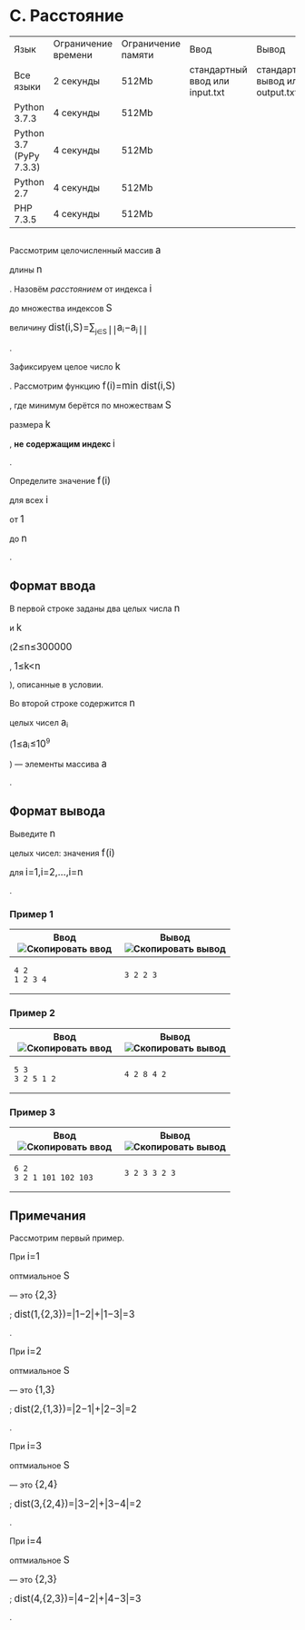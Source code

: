 ﻿# C. Расстояние

|                         |                     |                    |                                |                                  |
|-------------------------|---------------------|--------------------|--------------------------------|----------------------------------|
| Язык                    | Ограничение времени | Ограничение памяти | Ввод                           | Вывод                            |
| Все языки               | 2 секунды           | 512Mb              | стандартный ввод или input.txt | стандартный вывод или output.txt |
| Python 3.7.3            | 4 секунды           | 512Mb              |                                |                                  |
| Python 3.7 (PyPy 7.3.3) | 4 секунды           | 512Mb              |                                |                                  |
| Python 2.7              | 4 секунды           | 512Mb              |                                |                                  |
| PHP 7.3.5               | 4 секунды           | 512Mb              |                                |                                  |

## 

Рассмотрим целочисленный массив <span class="MathJax_Preview"
style="color: inherit; display: none;"></span><span id="MathJax-Element-1-Frame"
class="mjx-chtml MathJax_CHTML" tabindex="0"
style="font-size: 119%;"><span id="MJXc-Node-1" class="mjx-math"
style="text-indent: 0em;"><span id="MJXc-Node-2"
class="mjx-mrow"><span id="MJXc-Node-3"
class="mjx-mi"><span class="mjx-char MJXc-TeX-math-I"
style="padding-top: 0.243em; padding-bottom: 0.303em;">a</span></span></span></span></span>

длины <span class="MathJax_Preview"
style="color: inherit; display: none;"></span><span id="MathJax-Element-2-Frame"
class="mjx-chtml MathJax_CHTML" tabindex="0"
style="font-size: 119%;"><span id="MJXc-Node-4" class="mjx-math"
style="text-indent: 0em;"><span id="MJXc-Node-5"
class="mjx-mrow"><span id="MJXc-Node-6"
class="mjx-mi"><span class="mjx-char MJXc-TeX-math-I"
style="padding-top: 0.243em; padding-bottom: 0.303em;">n</span></span></span></span></span>

. Назовём <span style="font-style: italic;">расстоянием </span>от
индекса <span class="MathJax_Preview"
style="color: inherit; display: none;"></span><span id="MathJax-Element-3-Frame"
class="mjx-chtml MathJax_CHTML" tabindex="0"
style="font-size: 119%;"><span id="MJXc-Node-7" class="mjx-math"
style="text-indent: 0em;"><span id="MJXc-Node-8"
class="mjx-mrow"><span id="MJXc-Node-9"
class="mjx-mi"><span class="mjx-char MJXc-TeX-math-I"
style="padding-top: 0.423em; padding-bottom: 0.303em;">i</span></span></span></span></span>

до множества индексов <span class="MathJax_Preview"
style="color: inherit; display: none;"></span><span id="MathJax-Element-4-Frame"
class="mjx-chtml MathJax_CHTML" tabindex="0"
style="font-size: 119%;"><span id="MJXc-Node-10" class="mjx-math"
style="text-indent: 0em;"><span id="MJXc-Node-11"
class="mjx-mrow"><span id="MJXc-Node-12"
class="mjx-mi"><span class="mjx-char MJXc-TeX-math-I"
style="padding-top: 0.483em; padding-bottom: 0.303em; padding-right: 0.032em;">S</span></span></span></span></span>

величину <span class="MathJax_Preview"
style="color: inherit; display: none;"></span><span id="MathJax-Element-5-Frame"
class="mjx-chtml MathJax_CHTML" tabindex="0"
style="font-size: 119%;"><span id="MJXc-Node-13" class="mjx-math"
style="text-indent: 0em;"><span id="MJXc-Node-14"
class="mjx-mrow"><span id="MJXc-Node-15"
class="mjx-mi"><span class="mjx-char MJXc-TeX-math-I"
style="padding-top: 0.483em; padding-bottom: 0.303em; padding-right: 0.003em;">d</span></span><span id="MJXc-Node-16"
class="mjx-mi"><span class="mjx-char MJXc-TeX-math-I"
style="padding-top: 0.423em; padding-bottom: 0.303em;">i</span></span><span id="MJXc-Node-17"
class="mjx-mi"><span class="mjx-char MJXc-TeX-math-I"
style="padding-top: 0.243em; padding-bottom: 0.303em;">s</span></span><span id="MJXc-Node-18"
class="mjx-mi"><span class="mjx-char MJXc-TeX-math-I"
style="padding-top: 0.423em; padding-bottom: 0.303em;">t</span></span><span id="MJXc-Node-19"
class="mjx-mrow MJXc-space1"><span id="MJXc-Node-20"
class="mjx-mo"><span class="mjx-char MJXc-TeX-main-R"
style="padding-top: 0.483em; padding-bottom: 0.603em;">(</span></span><span id="MJXc-Node-21"
class="mjx-mrow"><span id="MJXc-Node-22"
class="mjx-mi"><span class="mjx-char MJXc-TeX-math-I"
style="padding-top: 0.423em; padding-bottom: 0.303em;">i</span></span><span id="MJXc-Node-23"
class="mjx-mo"><span class="mjx-char MJXc-TeX-main-R"
style="margin-top: -0.177em; padding-bottom: 0.543em;">,</span></span><span id="MJXc-Node-24"
class="mjx-mi MJXc-space1"><span class="mjx-char MJXc-TeX-math-I"
style="padding-top: 0.483em; padding-bottom: 0.303em; padding-right: 0.032em;">S</span></span></span><span id="MJXc-Node-25"
class="mjx-mo"><span class="mjx-char MJXc-TeX-main-R"
style="padding-top: 0.483em; padding-bottom: 0.603em;">)</span></span></span><span id="MJXc-Node-26"
class="mjx-mo MJXc-space3"><span class="mjx-char MJXc-TeX-main-R"
style="padding-top: 0.063em; padding-bottom: 0.303em;">=</span></span><span id="MJXc-Node-27"
class="mjx-msub MJXc-space3"><span class="mjx-base"><span id="MJXc-Node-28"
class="mjx-mrow"><span id="MJXc-Node-29"
class="mjx-mo"><span class="mjx-char MJXc-TeX-size1-R"
style="padding-top: 0.543em; padding-bottom: 0.543em;">∑</span></span></span></span><span class="mjx-sub"
style="font-size: 70.7%; vertical-align: -0.439em; padding-right: 0.071em;"><span id="MJXc-Node-30"
class="mjx-mrow" style=""><span id="MJXc-Node-31"
class="mjx-mi"><span class="mjx-char MJXc-TeX-math-I"
style="padding-top: 0.423em; padding-bottom: 0.483em;">j</span></span><span id="MJXc-Node-32"
class="mjx-mo"><span class="mjx-char MJXc-TeX-main-R"
style="padding-top: 0.243em; padding-bottom: 0.363em;">∈</span></span><span id="MJXc-Node-33"
class="mjx-mi"><span class="mjx-char MJXc-TeX-math-I"
style="padding-top: 0.483em; padding-bottom: 0.303em; padding-right: 0.032em;">S</span></span></span></span></span><span id="MJXc-Node-34"
class="mjx-mo MJXc-space1"
style="vertical-align: -0.198em;"><span class="mjx-delim-v"><span class="mjx-char MJXc-TeX-main-R"
style="padding-top: 0.483em; padding-bottom: 0.603em; margin-bottom: -0.653em;">∣</span><span class="mjx-char MJXc-TeX-main-R"
style="padding-top: 0.483em; padding-bottom: 0.603em; margin-top: -0.653em;">∣</span></span></span><span id="MJXc-Node-35"
class="mjx-msub"><span class="mjx-base"><span id="MJXc-Node-36"
class="mjx-mrow"><span id="MJXc-Node-37"
class="mjx-mi"><span class="mjx-char MJXc-TeX-math-I"
style="padding-top: 0.243em; padding-bottom: 0.303em;">a</span></span></span></span><span class="mjx-sub"
style="font-size: 70.7%; vertical-align: -0.212em; padding-right: 0.071em;"><span id="MJXc-Node-38"
class="mjx-mrow" style=""><span id="MJXc-Node-39"
class="mjx-mi"><span class="mjx-char MJXc-TeX-math-I"
style="padding-top: 0.423em; padding-bottom: 0.303em;">i</span></span></span></span></span><span id="MJXc-Node-40"
class="mjx-mo MJXc-space2"><span class="mjx-char MJXc-TeX-main-R"
style="padding-top: 0.303em; padding-bottom: 0.423em;">−</span></span><span id="MJXc-Node-41"
class="mjx-msub MJXc-space2"><span class="mjx-base"><span id="MJXc-Node-42"
class="mjx-mrow"><span id="MJXc-Node-43"
class="mjx-mi"><span class="mjx-char MJXc-TeX-math-I"
style="padding-top: 0.243em; padding-bottom: 0.303em;">a</span></span></span></span><span class="mjx-sub"
style="font-size: 70.7%; vertical-align: -0.212em; padding-right: 0.071em;"><span id="MJXc-Node-44"
class="mjx-mrow" style=""><span id="MJXc-Node-45"
class="mjx-mi"><span class="mjx-char MJXc-TeX-math-I"
style="padding-top: 0.423em; padding-bottom: 0.483em;">j</span></span></span></span></span><span id="MJXc-Node-46"
class="mjx-mo"
style="vertical-align: -0.198em;"><span class="mjx-delim-v"><span class="mjx-char MJXc-TeX-main-R"
style="padding-top: 0.483em; padding-bottom: 0.603em; margin-bottom: -0.653em;">∣</span><span class="mjx-char MJXc-TeX-main-R"
style="padding-top: 0.483em; padding-bottom: 0.603em; margin-top: -0.653em;">∣</span></span></span></span></span></span>

.

Зафиксируем целое число <span class="MathJax_Preview"
style="color: inherit; display: none;"></span><span id="MathJax-Element-6-Frame"
class="mjx-chtml MathJax_CHTML" tabindex="0"
style="font-size: 119%;"><span id="MJXc-Node-47" class="mjx-math"
style="text-indent: 0em;"><span id="MJXc-Node-48"
class="mjx-mrow"><span id="MJXc-Node-49"
class="mjx-mi"><span class="mjx-char MJXc-TeX-math-I"
style="padding-top: 0.483em; padding-bottom: 0.303em;">k</span></span></span></span></span>

. Рассмотрим функцию <span class="MathJax_Preview"
style="color: inherit; display: none;"></span><span id="MathJax-Element-7-Frame"
class="mjx-chtml MathJax_CHTML" tabindex="0"
style="font-size: 119%;"><span id="MJXc-Node-50" class="mjx-math"
style="text-indent: 0em;"><span id="MJXc-Node-51"
class="mjx-mrow"><span id="MJXc-Node-52"
class="mjx-mi"><span class="mjx-char MJXc-TeX-math-I"
style="padding-top: 0.483em; padding-bottom: 0.483em; padding-right: 0.06em;">f</span></span><span id="MJXc-Node-53"
class="mjx-mrow MJXc-space1"><span id="MJXc-Node-54"
class="mjx-mo"><span class="mjx-char MJXc-TeX-main-R"
style="padding-top: 0.483em; padding-bottom: 0.603em;">(</span></span><span id="MJXc-Node-55"
class="mjx-mrow"><span id="MJXc-Node-56"
class="mjx-mi"><span class="mjx-char MJXc-TeX-math-I"
style="padding-top: 0.423em; padding-bottom: 0.303em;">i</span></span></span><span id="MJXc-Node-57"
class="mjx-mo"><span class="mjx-char MJXc-TeX-main-R"
style="padding-top: 0.483em; padding-bottom: 0.603em;">)</span></span></span><span id="MJXc-Node-58"
class="mjx-mo MJXc-space3"><span class="mjx-char MJXc-TeX-main-R"
style="padding-top: 0.063em; padding-bottom: 0.303em;">=</span></span><span id="MJXc-Node-59"
class="mjx-mo MJXc-space3"><span class="mjx-char MJXc-TeX-main-R"
style="padding-top: 0.363em; padding-bottom: 0.363em;">min</span></span><span id="MJXc-Node-60"
class="mjx-mi MJXc-space1"
style="margin-left: 0.3em;"><span class="mjx-char MJXc-TeX-math-I"
style="padding-top: 0.483em; padding-bottom: 0.303em; padding-right: 0.003em;">d</span></span><span id="MJXc-Node-61"
class="mjx-mi"><span class="mjx-char MJXc-TeX-math-I"
style="padding-top: 0.423em; padding-bottom: 0.303em;">i</span></span><span id="MJXc-Node-62"
class="mjx-mi"><span class="mjx-char MJXc-TeX-math-I"
style="padding-top: 0.243em; padding-bottom: 0.303em;">s</span></span><span id="MJXc-Node-63"
class="mjx-mi"><span class="mjx-char MJXc-TeX-math-I"
style="padding-top: 0.423em; padding-bottom: 0.303em;">t</span></span><span id="MJXc-Node-64"
class="mjx-mrow MJXc-space1"><span id="MJXc-Node-65"
class="mjx-mo"><span class="mjx-char MJXc-TeX-main-R"
style="padding-top: 0.483em; padding-bottom: 0.603em;">(</span></span><span id="MJXc-Node-66"
class="mjx-mrow"><span id="MJXc-Node-67"
class="mjx-mi"><span class="mjx-char MJXc-TeX-math-I"
style="padding-top: 0.423em; padding-bottom: 0.303em;">i</span></span><span id="MJXc-Node-68"
class="mjx-mo"><span class="mjx-char MJXc-TeX-main-R"
style="margin-top: -0.177em; padding-bottom: 0.543em;">,</span></span><span id="MJXc-Node-69"
class="mjx-mi MJXc-space1"><span class="mjx-char MJXc-TeX-math-I"
style="padding-top: 0.483em; padding-bottom: 0.303em; padding-right: 0.032em;">S</span></span></span><span id="MJXc-Node-70"
class="mjx-mo"><span class="mjx-char MJXc-TeX-main-R"
style="padding-top: 0.483em; padding-bottom: 0.603em;">)</span></span></span></span></span></span>

, где минимум берётся по множествам <span class="MathJax_Preview"
style="color: inherit; display: none;"></span><span id="MathJax-Element-8-Frame"
class="mjx-chtml MathJax_CHTML" tabindex="0"
style="font-size: 119%;"><span id="MJXc-Node-71" class="mjx-math"
style="text-indent: 0em;"><span id="MJXc-Node-72"
class="mjx-mrow"><span id="MJXc-Node-73"
class="mjx-mi"><span class="mjx-char MJXc-TeX-math-I"
style="padding-top: 0.483em; padding-bottom: 0.303em; padding-right: 0.032em;">S</span></span></span></span></span>

размера <span class="MathJax_Preview"
style="color: inherit; display: none;"></span><span id="MathJax-Element-9-Frame"
class="mjx-chtml MathJax_CHTML" tabindex="0"
style="font-size: 119%;"><span id="MJXc-Node-74" class="mjx-math"
style="text-indent: 0em;"><span id="MJXc-Node-75"
class="mjx-mrow"><span id="MJXc-Node-76"
class="mjx-mi"><span class="mjx-char MJXc-TeX-math-I"
style="padding-top: 0.483em; padding-bottom: 0.303em;">k</span></span></span></span></span>

, <span style="font-weight: bold;">не</span>
<span style="font-weight: bold;">содержащим индекс
</span><span class="MathJax_Preview"
style="color: inherit; display: none;"></span><span id="MathJax-Element-10-Frame"
class="mjx-chtml MathJax_CHTML" tabindex="0"
style="font-size: 119%;"><span id="MJXc-Node-77" class="mjx-math"
style="text-indent: 0em;"><span id="MJXc-Node-78"
class="mjx-mrow"><span id="MJXc-Node-79"
class="mjx-mi"><span class="mjx-char MJXc-TeX-math-I"
style="padding-top: 0.423em; padding-bottom: 0.303em;">i</span></span></span></span></span>

.

Определите значение <span class="MathJax_Preview"
style="color: inherit; display: none;"></span><span id="MathJax-Element-11-Frame"
class="mjx-chtml MathJax_CHTML" tabindex="0"
style="font-size: 119%;"><span id="MJXc-Node-80" class="mjx-math"
style="text-indent: 0em;"><span id="MJXc-Node-81"
class="mjx-mrow"><span id="MJXc-Node-82"
class="mjx-mi"><span class="mjx-char MJXc-TeX-math-I"
style="padding-top: 0.483em; padding-bottom: 0.483em; padding-right: 0.06em;">f</span></span><span id="MJXc-Node-83"
class="mjx-mrow MJXc-space1"><span id="MJXc-Node-84"
class="mjx-mo"><span class="mjx-char MJXc-TeX-main-R"
style="padding-top: 0.483em; padding-bottom: 0.603em;">(</span></span><span id="MJXc-Node-85"
class="mjx-mrow"><span id="MJXc-Node-86"
class="mjx-mi"><span class="mjx-char MJXc-TeX-math-I"
style="padding-top: 0.423em; padding-bottom: 0.303em;">i</span></span></span><span id="MJXc-Node-87"
class="mjx-mo"><span class="mjx-char MJXc-TeX-main-R"
style="padding-top: 0.483em; padding-bottom: 0.603em;">)</span></span></span></span></span></span>

для всех <span class="MathJax_Preview"
style="color: inherit; display: none;"></span><span id="MathJax-Element-12-Frame"
class="mjx-chtml MathJax_CHTML" tabindex="0"
style="font-size: 119%;"><span id="MJXc-Node-88" class="mjx-math"
style="text-indent: 0em;"><span id="MJXc-Node-89"
class="mjx-mrow"><span id="MJXc-Node-90"
class="mjx-mi"><span class="mjx-char MJXc-TeX-math-I"
style="padding-top: 0.423em; padding-bottom: 0.303em;">i</span></span></span></span></span>

от <span class="MathJax_Preview"
style="color: inherit; display: none;"></span><span id="MathJax-Element-13-Frame"
class="mjx-chtml MathJax_CHTML" tabindex="0"
style="font-size: 119%;"><span id="MJXc-Node-91" class="mjx-math"
style="text-indent: 0em;"><span id="MJXc-Node-92"
class="mjx-mrow"><span id="MJXc-Node-93"
class="mjx-mn"><span class="mjx-char MJXc-TeX-main-R"
style="padding-top: 0.363em; padding-bottom: 0.363em;">1</span></span></span></span></span>

до <span class="MathJax_Preview"
style="color: inherit; display: none;"></span><span id="MathJax-Element-14-Frame"
class="mjx-chtml MathJax_CHTML" tabindex="0"
style="font-size: 119%;"><span id="MJXc-Node-94" class="mjx-math"
style="text-indent: 0em;"><span id="MJXc-Node-95"
class="mjx-mrow"><span id="MJXc-Node-96"
class="mjx-mi"><span class="mjx-char MJXc-TeX-math-I"
style="padding-top: 0.243em; padding-bottom: 0.303em;">n</span></span></span></span></span>

.

## Формат ввода

В первой строке заданы два целых числа <span class="MathJax_Preview"
style="color: inherit; display: none;"></span><span id="MathJax-Element-15-Frame"
class="mjx-chtml MathJax_CHTML" tabindex="0"
style="font-size: 119%;"><span id="MJXc-Node-97" class="mjx-math"
style="text-indent: 0em;"><span id="MJXc-Node-98"
class="mjx-mrow"><span id="MJXc-Node-99"
class="mjx-mi"><span class="mjx-char MJXc-TeX-math-I"
style="padding-top: 0.243em; padding-bottom: 0.303em;">n</span></span></span></span></span>

и <span class="MathJax_Preview"
style="color: inherit; display: none;"></span><span id="MathJax-Element-16-Frame"
class="mjx-chtml MathJax_CHTML" tabindex="0"
style="font-size: 119%;"><span id="MJXc-Node-100" class="mjx-math"
style="text-indent: 0em;"><span id="MJXc-Node-101"
class="mjx-mrow"><span id="MJXc-Node-102"
class="mjx-mi"><span class="mjx-char MJXc-TeX-math-I"
style="padding-top: 0.483em; padding-bottom: 0.303em;">k</span></span></span></span></span>

(<span class="MathJax_Preview"
style="color: inherit; display: none;"></span><span id="MathJax-Element-17-Frame"
class="mjx-chtml MathJax_CHTML" tabindex="0"
style="font-size: 119%;"><span id="MJXc-Node-103" class="mjx-math"
style="text-indent: 0em;"><span id="MJXc-Node-104"
class="mjx-mrow"><span id="MJXc-Node-105"
class="mjx-mn"><span class="mjx-char MJXc-TeX-main-R"
style="padding-top: 0.363em; padding-bottom: 0.363em;">2</span></span><span id="MJXc-Node-106"
class="mjx-mo MJXc-space3"><span class="mjx-char MJXc-TeX-main-R"
style="padding-top: 0.363em; padding-bottom: 0.483em;">≤</span></span><span id="MJXc-Node-107"
class="mjx-mi MJXc-space3"><span class="mjx-char MJXc-TeX-math-I"
style="padding-top: 0.243em; padding-bottom: 0.303em;">n</span></span><span id="MJXc-Node-108"
class="mjx-mo MJXc-space3"><span class="mjx-char MJXc-TeX-main-R"
style="padding-top: 0.363em; padding-bottom: 0.483em;">≤</span></span><span id="MJXc-Node-109"
class="mjx-mn MJXc-space3"><span class="mjx-char MJXc-TeX-main-R"
style="padding-top: 0.363em; padding-bottom: 0.363em;">3</span></span><span id="MJXc-Node-110"
class="mjx-mn"><span class="mjx-char MJXc-TeX-main-R"
style="padding-top: 0.363em; padding-bottom: 0.363em;">0</span></span><span id="MJXc-Node-111"
class="mjx-mn"><span class="mjx-char MJXc-TeX-main-R"
style="padding-top: 0.363em; padding-bottom: 0.363em;">0</span></span><span id="MJXc-Node-112"
class="mjx-mspace"
style="width: 0.3em; height: 0px;"></span><span id="MJXc-Node-113"
class="mjx-mn"><span class="mjx-char MJXc-TeX-main-R"
style="padding-top: 0.363em; padding-bottom: 0.363em;">0</span></span><span id="MJXc-Node-114"
class="mjx-mn"><span class="mjx-char MJXc-TeX-main-R"
style="padding-top: 0.363em; padding-bottom: 0.363em;">0</span></span><span id="MJXc-Node-115"
class="mjx-mn"><span class="mjx-char MJXc-TeX-main-R"
style="padding-top: 0.363em; padding-bottom: 0.363em;">0</span></span></span></span></span>

, <span class="MathJax_Preview"
style="color: inherit; display: none;"></span><span id="MathJax-Element-18-Frame"
class="mjx-chtml MathJax_CHTML" tabindex="0"
style="font-size: 119%;"><span id="MJXc-Node-116" class="mjx-math"
style="text-indent: 0em;"><span id="MJXc-Node-117"
class="mjx-mrow"><span id="MJXc-Node-118"
class="mjx-mn"><span class="mjx-char MJXc-TeX-main-R"
style="padding-top: 0.363em; padding-bottom: 0.363em;">1</span></span><span id="MJXc-Node-119"
class="mjx-mo MJXc-space3"><span class="mjx-char MJXc-TeX-main-R"
style="padding-top: 0.363em; padding-bottom: 0.483em;">≤</span></span><span id="MJXc-Node-120"
class="mjx-mi MJXc-space3"><span class="mjx-char MJXc-TeX-math-I"
style="padding-top: 0.483em; padding-bottom: 0.303em;">k</span></span><span id="MJXc-Node-121"
class="mjx-mo MJXc-space3"><span class="mjx-char MJXc-TeX-main-R"
style="padding-top: 0.243em; padding-bottom: 0.363em;">\<</span></span><span id="MJXc-Node-122"
class="mjx-mi MJXc-space3"><span class="mjx-char MJXc-TeX-math-I"
style="padding-top: 0.243em; padding-bottom: 0.303em;">n</span></span></span></span></span>

), описанные в условии.

Во второй строке содержится <span class="MathJax_Preview"
style="color: inherit; display: none;"></span><span id="MathJax-Element-19-Frame"
class="mjx-chtml MathJax_CHTML" tabindex="0"
style="font-size: 119%;"><span id="MJXc-Node-123" class="mjx-math"
style="text-indent: 0em;"><span id="MJXc-Node-124"
class="mjx-mrow"><span id="MJXc-Node-125"
class="mjx-mi"><span class="mjx-char MJXc-TeX-math-I"
style="padding-top: 0.243em; padding-bottom: 0.303em;">n</span></span></span></span></span>

целых чисел <span class="MathJax_Preview"
style="color: inherit; display: none;"></span><span id="MathJax-Element-20-Frame"
class="mjx-chtml MathJax_CHTML" tabindex="0"
style="font-size: 119%;"><span id="MJXc-Node-126" class="mjx-math"
style="text-indent: 0em;"><span id="MJXc-Node-127"
class="mjx-mrow"><span id="MJXc-Node-128"
class="mjx-msub"><span class="mjx-base"><span id="MJXc-Node-129"
class="mjx-mrow"><span id="MJXc-Node-130"
class="mjx-mi"><span class="mjx-char MJXc-TeX-math-I"
style="padding-top: 0.243em; padding-bottom: 0.303em;">a</span></span></span></span><span class="mjx-sub"
style="font-size: 70.7%; vertical-align: -0.212em; padding-right: 0.071em;"><span id="MJXc-Node-131"
class="mjx-mrow" style=""><span id="MJXc-Node-132"
class="mjx-mi"><span class="mjx-char MJXc-TeX-math-I"
style="padding-top: 0.423em; padding-bottom: 0.303em;">i</span></span></span></span></span></span></span></span>

(<span class="MathJax_Preview"
style="color: inherit; display: none;"></span><span id="MathJax-Element-21-Frame"
class="mjx-chtml MathJax_CHTML" tabindex="0"
style="font-size: 119%;"><span id="MJXc-Node-133" class="mjx-math"
style="text-indent: 0em;"><span id="MJXc-Node-134"
class="mjx-mrow"><span id="MJXc-Node-135"
class="mjx-mn"><span class="mjx-char MJXc-TeX-main-R"
style="padding-top: 0.363em; padding-bottom: 0.363em;">1</span></span><span id="MJXc-Node-136"
class="mjx-mo MJXc-space3"><span class="mjx-char MJXc-TeX-main-R"
style="padding-top: 0.363em; padding-bottom: 0.483em;">≤</span></span><span id="MJXc-Node-137"
class="mjx-msub MJXc-space3"><span class="mjx-base"><span id="MJXc-Node-138"
class="mjx-mrow"><span id="MJXc-Node-139"
class="mjx-mi"><span class="mjx-char MJXc-TeX-math-I"
style="padding-top: 0.243em; padding-bottom: 0.303em;">a</span></span></span></span><span class="mjx-sub"
style="font-size: 70.7%; vertical-align: -0.212em; padding-right: 0.071em;"><span id="MJXc-Node-140"
class="mjx-mrow" style=""><span id="MJXc-Node-141"
class="mjx-mi"><span class="mjx-char MJXc-TeX-math-I"
style="padding-top: 0.423em; padding-bottom: 0.303em;">i</span></span></span></span></span><span id="MJXc-Node-142"
class="mjx-mo MJXc-space3"><span class="mjx-char MJXc-TeX-main-R"
style="padding-top: 0.363em; padding-bottom: 0.483em;">≤</span></span><span id="MJXc-Node-143"
class="mjx-mn MJXc-space3"><span class="mjx-char MJXc-TeX-main-R"
style="padding-top: 0.363em; padding-bottom: 0.363em;">1</span></span><span id="MJXc-Node-144"
class="mjx-msup"><span class="mjx-base"><span id="MJXc-Node-145"
class="mjx-mrow"><span id="MJXc-Node-146"
class="mjx-mn"><span class="mjx-char MJXc-TeX-main-R"
style="padding-top: 0.363em; padding-bottom: 0.363em;">0</span></span></span></span><span class="mjx-sup"
style="font-size: 70.7%; vertical-align: 0.591em; padding-left: 0px; padding-right: 0.071em;"><span id="MJXc-Node-147"
class="mjx-mrow" style=""><span id="MJXc-Node-148"
class="mjx-mn"><span class="mjx-char MJXc-TeX-main-R"
style="padding-top: 0.363em; padding-bottom: 0.363em;">9</span></span></span></span></span></span></span></span>

) — элементы массива <span class="MathJax_Preview"
style="color: inherit; display: none;"></span><span id="MathJax-Element-22-Frame"
class="mjx-chtml MathJax_CHTML" tabindex="0"
style="font-size: 119%;"><span id="MJXc-Node-149" class="mjx-math"
style="text-indent: 0em;"><span id="MJXc-Node-150"
class="mjx-mrow"><span id="MJXc-Node-151"
class="mjx-mi"><span class="mjx-char MJXc-TeX-math-I"
style="padding-top: 0.243em; padding-bottom: 0.303em;">a</span></span></span></span></span>

.

## Формат вывода

Выведите <span class="MathJax_Preview"
style="color: inherit; display: none;"></span><span id="MathJax-Element-23-Frame"
class="mjx-chtml MathJax_CHTML" tabindex="0"
style="font-size: 119%;"><span id="MJXc-Node-152" class="mjx-math"
style="text-indent: 0em;"><span id="MJXc-Node-153"
class="mjx-mrow"><span id="MJXc-Node-154"
class="mjx-mi"><span class="mjx-char MJXc-TeX-math-I"
style="padding-top: 0.243em; padding-bottom: 0.303em;">n</span></span></span></span></span>

целых чисел: значения <span class="MathJax_Preview"
style="color: inherit; display: none;"></span><span id="MathJax-Element-24-Frame"
class="mjx-chtml MathJax_CHTML" tabindex="0"
style="font-size: 119%;"><span id="MJXc-Node-155" class="mjx-math"
style="text-indent: 0em;"><span id="MJXc-Node-156"
class="mjx-mrow"><span id="MJXc-Node-157"
class="mjx-mi"><span class="mjx-char MJXc-TeX-math-I"
style="padding-top: 0.483em; padding-bottom: 0.483em; padding-right: 0.06em;">f</span></span><span id="MJXc-Node-158"
class="mjx-mrow MJXc-space1"><span id="MJXc-Node-159"
class="mjx-mo"><span class="mjx-char MJXc-TeX-main-R"
style="padding-top: 0.483em; padding-bottom: 0.603em;">(</span></span><span id="MJXc-Node-160"
class="mjx-mrow"><span id="MJXc-Node-161"
class="mjx-mi"><span class="mjx-char MJXc-TeX-math-I"
style="padding-top: 0.423em; padding-bottom: 0.303em;">i</span></span></span><span id="MJXc-Node-162"
class="mjx-mo"><span class="mjx-char MJXc-TeX-main-R"
style="padding-top: 0.483em; padding-bottom: 0.603em;">)</span></span></span></span></span></span>

для <span class="MathJax_Preview"
style="color: inherit; display: none;"></span><span id="MathJax-Element-25-Frame"
class="mjx-chtml MathJax_CHTML" tabindex="0"
style="font-size: 119%;"><span id="MJXc-Node-163" class="mjx-math"
style="text-indent: 0em;"><span id="MJXc-Node-164"
class="mjx-mrow"><span id="MJXc-Node-165"
class="mjx-mi"><span class="mjx-char MJXc-TeX-math-I"
style="padding-top: 0.423em; padding-bottom: 0.303em;">i</span></span><span id="MJXc-Node-166"
class="mjx-mo MJXc-space3"><span class="mjx-char MJXc-TeX-main-R"
style="padding-top: 0.063em; padding-bottom: 0.303em;">=</span></span><span id="MJXc-Node-167"
class="mjx-mn MJXc-space3"><span class="mjx-char MJXc-TeX-main-R"
style="padding-top: 0.363em; padding-bottom: 0.363em;">1</span></span><span id="MJXc-Node-168"
class="mjx-mo"><span class="mjx-char MJXc-TeX-main-R"
style="margin-top: -0.177em; padding-bottom: 0.543em;">,</span></span><span id="MJXc-Node-169"
class="mjx-mi MJXc-space1"><span class="mjx-char MJXc-TeX-math-I"
style="padding-top: 0.423em; padding-bottom: 0.303em;">i</span></span><span id="MJXc-Node-170"
class="mjx-mo MJXc-space3"><span class="mjx-char MJXc-TeX-main-R"
style="padding-top: 0.063em; padding-bottom: 0.303em;">=</span></span><span id="MJXc-Node-171"
class="mjx-mn MJXc-space3"><span class="mjx-char MJXc-TeX-main-R"
style="padding-top: 0.363em; padding-bottom: 0.363em;">2</span></span><span id="MJXc-Node-172"
class="mjx-mo"><span class="mjx-char MJXc-TeX-main-R"
style="margin-top: -0.177em; padding-bottom: 0.543em;">,</span></span><span id="MJXc-Node-173"
class="mjx-mo MJXc-space1"><span class="mjx-char MJXc-TeX-main-R"
style="margin-top: -0.177em; padding-bottom: 0.363em;">…</span></span><span id="MJXc-Node-174"
class="mjx-mo MJXc-space1"><span class="mjx-char MJXc-TeX-main-R"
style="margin-top: -0.177em; padding-bottom: 0.543em;">,</span></span><span id="MJXc-Node-175"
class="mjx-mi MJXc-space1"><span class="mjx-char MJXc-TeX-math-I"
style="padding-top: 0.423em; padding-bottom: 0.303em;">i</span></span><span id="MJXc-Node-176"
class="mjx-mo MJXc-space3"><span class="mjx-char MJXc-TeX-main-R"
style="padding-top: 0.063em; padding-bottom: 0.303em;">=</span></span><span id="MJXc-Node-177"
class="mjx-mi MJXc-space3"><span class="mjx-char MJXc-TeX-math-I"
style="padding-top: 0.243em; padding-bottom: 0.303em;">n</span></span></span></span></span>

.

### Пример 1

<table class="sample-tests">
<colgroup>
<col style="width: 50%" />
<col style="width: 50%" />
</colgroup>
<thead>
<tr class="header">
<th>Ввод
<div class="problem__copy-sample">
<span class="button__text"> <img
src="C.%20%D0%A0%D0%B0%D1%81%D1%81%D1%82%D0%BE%D1%8F%D0%BD%D0%B8%D0%B5%20%E2%80%94%20%D0%A2%D1%80%D0%B5%D0%BD%D0%B8%D1%80%D0%BE%D0%B2%D0%BE%D1%87%D0%BD%D1%8B%D0%B9%20%D0%BA%D0%BE%D0%BD%D1%82%D0%B5%D1%81%D1%82%20%D1%80%D0%B0%D0%B7%D1%80%D0%B0%D0%B1%D0%BE%D1%82%D0%BA%D0%B0%20%D0%B1%D1%8D%D0%BA%D0%B5%D0%BD%D0%B4%D0%B0%20%E2%80%94%20%D0%AF%D0%BD%D0%B4%D0%B5%D0%BA%D1%81.%D0%9A%D0%BE%D0%BD%D1%82%D0%B5%D1%81%D1%82_files/La6qi18Z8LwgnZdsAr1qy1GwCwo.gif"
class="image button__icon button__icon_role_copy"
alt="Скопировать ввод" /></span>
</div></th>
<th>Вывод
<div class="problem__copy-sample">
<span class="button__text"> <img
src="C.%20%D0%A0%D0%B0%D1%81%D1%81%D1%82%D0%BE%D1%8F%D0%BD%D0%B8%D0%B5%20%E2%80%94%20%D0%A2%D1%80%D0%B5%D0%BD%D0%B8%D1%80%D0%BE%D0%B2%D0%BE%D1%87%D0%BD%D1%8B%D0%B9%20%D0%BA%D0%BE%D0%BD%D1%82%D0%B5%D1%81%D1%82%20%D1%80%D0%B0%D0%B7%D1%80%D0%B0%D0%B1%D0%BE%D1%82%D0%BA%D0%B0%20%D0%B1%D1%8D%D0%BA%D0%B5%D0%BD%D0%B4%D0%B0%20%E2%80%94%20%D0%AF%D0%BD%D0%B4%D0%B5%D0%BA%D1%81.%D0%9A%D0%BE%D0%BD%D1%82%D0%B5%D1%81%D1%82_files/La6qi18Z8LwgnZdsAr1qy1GwCwo.gif"
class="image button__icon button__icon_role_copy"
alt="Скопировать вывод" /></span>
</div></th>
</tr>
</thead>
<tbody>
<tr class="odd">
<td><pre><code>4 2
1 2 3 4</code></pre></td>
<td><pre><code>3 2 2 3</code></pre></td>
</tr>
</tbody>
</table>

### Пример 2

<table class="sample-tests">
<colgroup>
<col style="width: 50%" />
<col style="width: 50%" />
</colgroup>
<thead>
<tr class="header">
<th>Ввод
<div class="problem__copy-sample">
<span class="button__text"> <img
src="C.%20%D0%A0%D0%B0%D1%81%D1%81%D1%82%D0%BE%D1%8F%D0%BD%D0%B8%D0%B5%20%E2%80%94%20%D0%A2%D1%80%D0%B5%D0%BD%D0%B8%D1%80%D0%BE%D0%B2%D0%BE%D1%87%D0%BD%D1%8B%D0%B9%20%D0%BA%D0%BE%D0%BD%D1%82%D0%B5%D1%81%D1%82%20%D1%80%D0%B0%D0%B7%D1%80%D0%B0%D0%B1%D0%BE%D1%82%D0%BA%D0%B0%20%D0%B1%D1%8D%D0%BA%D0%B5%D0%BD%D0%B4%D0%B0%20%E2%80%94%20%D0%AF%D0%BD%D0%B4%D0%B5%D0%BA%D1%81.%D0%9A%D0%BE%D0%BD%D1%82%D0%B5%D1%81%D1%82_files/La6qi18Z8LwgnZdsAr1qy1GwCwo.gif"
class="image button__icon button__icon_role_copy"
alt="Скопировать ввод" /></span>
</div></th>
<th>Вывод
<div class="problem__copy-sample">
<span class="button__text"> <img
src="C.%20%D0%A0%D0%B0%D1%81%D1%81%D1%82%D0%BE%D1%8F%D0%BD%D0%B8%D0%B5%20%E2%80%94%20%D0%A2%D1%80%D0%B5%D0%BD%D0%B8%D1%80%D0%BE%D0%B2%D0%BE%D1%87%D0%BD%D1%8B%D0%B9%20%D0%BA%D0%BE%D0%BD%D1%82%D0%B5%D1%81%D1%82%20%D1%80%D0%B0%D0%B7%D1%80%D0%B0%D0%B1%D0%BE%D1%82%D0%BA%D0%B0%20%D0%B1%D1%8D%D0%BA%D0%B5%D0%BD%D0%B4%D0%B0%20%E2%80%94%20%D0%AF%D0%BD%D0%B4%D0%B5%D0%BA%D1%81.%D0%9A%D0%BE%D0%BD%D1%82%D0%B5%D1%81%D1%82_files/La6qi18Z8LwgnZdsAr1qy1GwCwo.gif"
class="image button__icon button__icon_role_copy"
alt="Скопировать вывод" /></span>
</div></th>
</tr>
</thead>
<tbody>
<tr class="odd">
<td><pre><code>5 3
3 2 5 1 2</code></pre></td>
<td><pre><code>4 2 8 4 2</code></pre></td>
</tr>
</tbody>
</table>

### Пример 3

<table class="sample-tests">
<colgroup>
<col style="width: 50%" />
<col style="width: 50%" />
</colgroup>
<thead>
<tr class="header">
<th>Ввод
<div class="problem__copy-sample">
<span class="button__text"> <img
src="C.%20%D0%A0%D0%B0%D1%81%D1%81%D1%82%D0%BE%D1%8F%D0%BD%D0%B8%D0%B5%20%E2%80%94%20%D0%A2%D1%80%D0%B5%D0%BD%D0%B8%D1%80%D0%BE%D0%B2%D0%BE%D1%87%D0%BD%D1%8B%D0%B9%20%D0%BA%D0%BE%D0%BD%D1%82%D0%B5%D1%81%D1%82%20%D1%80%D0%B0%D0%B7%D1%80%D0%B0%D0%B1%D0%BE%D1%82%D0%BA%D0%B0%20%D0%B1%D1%8D%D0%BA%D0%B5%D0%BD%D0%B4%D0%B0%20%E2%80%94%20%D0%AF%D0%BD%D0%B4%D0%B5%D0%BA%D1%81.%D0%9A%D0%BE%D0%BD%D1%82%D0%B5%D1%81%D1%82_files/La6qi18Z8LwgnZdsAr1qy1GwCwo.gif"
class="image button__icon button__icon_role_copy"
alt="Скопировать ввод" /></span>
</div></th>
<th>Вывод
<div class="problem__copy-sample">
<span class="button__text"> <img
src="C.%20%D0%A0%D0%B0%D1%81%D1%81%D1%82%D0%BE%D1%8F%D0%BD%D0%B8%D0%B5%20%E2%80%94%20%D0%A2%D1%80%D0%B5%D0%BD%D0%B8%D1%80%D0%BE%D0%B2%D0%BE%D1%87%D0%BD%D1%8B%D0%B9%20%D0%BA%D0%BE%D0%BD%D1%82%D0%B5%D1%81%D1%82%20%D1%80%D0%B0%D0%B7%D1%80%D0%B0%D0%B1%D0%BE%D1%82%D0%BA%D0%B0%20%D0%B1%D1%8D%D0%BA%D0%B5%D0%BD%D0%B4%D0%B0%20%E2%80%94%20%D0%AF%D0%BD%D0%B4%D0%B5%D0%BA%D1%81.%D0%9A%D0%BE%D0%BD%D1%82%D0%B5%D1%81%D1%82_files/La6qi18Z8LwgnZdsAr1qy1GwCwo.gif"
class="image button__icon button__icon_role_copy"
alt="Скопировать вывод" /></span>
</div></th>
</tr>
</thead>
<tbody>
<tr class="odd">
<td><pre><code>6 2
3 2 1 101 102 103</code></pre></td>
<td><pre><code>3 2 3 3 2 3</code></pre></td>
</tr>
</tbody>
</table>

## Примечания

Рассмотрим первый пример.

При <span class="MathJax_Preview"
style="color: inherit; display: none;"></span><span id="MathJax-Element-26-Frame"
class="mjx-chtml MathJax_CHTML" tabindex="0"
style="font-size: 119%;"><span id="MJXc-Node-178" class="mjx-math"
style="text-indent: 0em;"><span id="MJXc-Node-179"
class="mjx-mrow"><span id="MJXc-Node-180"
class="mjx-mi"><span class="mjx-char MJXc-TeX-math-I"
style="padding-top: 0.423em; padding-bottom: 0.303em;">i</span></span><span id="MJXc-Node-181"
class="mjx-mo MJXc-space3"><span class="mjx-char MJXc-TeX-main-R"
style="padding-top: 0.063em; padding-bottom: 0.303em;">=</span></span><span id="MJXc-Node-182"
class="mjx-mn MJXc-space3"><span class="mjx-char MJXc-TeX-main-R"
style="padding-top: 0.363em; padding-bottom: 0.363em;">1</span></span></span></span></span>

оптмиальное <span class="MathJax_Preview"
style="color: inherit; display: none;"></span><span id="MathJax-Element-27-Frame"
class="mjx-chtml MathJax_CHTML" tabindex="0"
style="font-size: 119%;"><span id="MJXc-Node-183" class="mjx-math"
style="text-indent: 0em;"><span id="MJXc-Node-184"
class="mjx-mrow"><span id="MJXc-Node-185"
class="mjx-mi"><span class="mjx-char MJXc-TeX-math-I"
style="padding-top: 0.483em; padding-bottom: 0.303em; padding-right: 0.032em;">S</span></span></span></span></span>

 — это <span class="MathJax_Preview"
style="color: inherit; display: none;"></span><span id="MathJax-Element-28-Frame"
class="mjx-chtml MathJax_CHTML" tabindex="0"
style="font-size: 119%;"><span id="MJXc-Node-186" class="mjx-math"
style="text-indent: 0em;"><span id="MJXc-Node-187"
class="mjx-mrow"><span id="MJXc-Node-188"
class="mjx-mrow"><span id="MJXc-Node-189"
class="mjx-mo"><span class="mjx-char MJXc-TeX-main-R"
style="padding-top: 0.483em; padding-bottom: 0.603em;">{</span></span><span id="MJXc-Node-190"
class="mjx-mrow"><span id="MJXc-Node-191"
class="mjx-mn"><span class="mjx-char MJXc-TeX-main-R"
style="padding-top: 0.363em; padding-bottom: 0.363em;">2</span></span><span id="MJXc-Node-192"
class="mjx-mo"><span class="mjx-char MJXc-TeX-main-R"
style="margin-top: -0.177em; padding-bottom: 0.543em;">,</span></span><span id="MJXc-Node-193"
class="mjx-mn MJXc-space1"><span class="mjx-char MJXc-TeX-main-R"
style="padding-top: 0.363em; padding-bottom: 0.363em;">3</span></span></span><span id="MJXc-Node-194"
class="mjx-mo"><span class="mjx-char MJXc-TeX-main-R"
style="padding-top: 0.483em; padding-bottom: 0.603em;">}</span></span></span></span></span></span>

; <span class="MathJax_Preview"
style="color: inherit; display: none;"></span><span id="MathJax-Element-29-Frame"
class="mjx-chtml MathJax_CHTML" tabindex="0"
style="font-size: 119%;"><span id="MJXc-Node-195" class="mjx-math"
style="text-indent: 0em;"><span id="MJXc-Node-196"
class="mjx-mrow"><span id="MJXc-Node-197"
class="mjx-mi"><span class="mjx-char MJXc-TeX-math-I"
style="padding-top: 0.483em; padding-bottom: 0.303em; padding-right: 0.003em;">d</span></span><span id="MJXc-Node-198"
class="mjx-mi"><span class="mjx-char MJXc-TeX-math-I"
style="padding-top: 0.423em; padding-bottom: 0.303em;">i</span></span><span id="MJXc-Node-199"
class="mjx-mi"><span class="mjx-char MJXc-TeX-math-I"
style="padding-top: 0.243em; padding-bottom: 0.303em;">s</span></span><span id="MJXc-Node-200"
class="mjx-mi"><span class="mjx-char MJXc-TeX-math-I"
style="padding-top: 0.423em; padding-bottom: 0.303em;">t</span></span><span id="MJXc-Node-201"
class="mjx-mrow MJXc-space1"><span id="MJXc-Node-202"
class="mjx-mo"><span class="mjx-char MJXc-TeX-main-R"
style="padding-top: 0.483em; padding-bottom: 0.603em;">(</span></span><span id="MJXc-Node-203"
class="mjx-mrow"><span id="MJXc-Node-204"
class="mjx-mn"><span class="mjx-char MJXc-TeX-main-R"
style="padding-top: 0.363em; padding-bottom: 0.363em;">1</span></span><span id="MJXc-Node-205"
class="mjx-mo"><span class="mjx-char MJXc-TeX-main-R"
style="margin-top: -0.177em; padding-bottom: 0.543em;">,</span></span><span id="MJXc-Node-206"
class="mjx-mrow MJXc-space1"><span id="MJXc-Node-207"
class="mjx-mo"><span class="mjx-char MJXc-TeX-main-R"
style="padding-top: 0.483em; padding-bottom: 0.603em;">{</span></span><span id="MJXc-Node-208"
class="mjx-mrow"><span id="MJXc-Node-209"
class="mjx-mn"><span class="mjx-char MJXc-TeX-main-R"
style="padding-top: 0.363em; padding-bottom: 0.363em;">2</span></span><span id="MJXc-Node-210"
class="mjx-mo"><span class="mjx-char MJXc-TeX-main-R"
style="margin-top: -0.177em; padding-bottom: 0.543em;">,</span></span><span id="MJXc-Node-211"
class="mjx-mn MJXc-space1"><span class="mjx-char MJXc-TeX-main-R"
style="padding-top: 0.363em; padding-bottom: 0.363em;">3</span></span></span><span id="MJXc-Node-212"
class="mjx-mo"><span class="mjx-char MJXc-TeX-main-R"
style="padding-top: 0.483em; padding-bottom: 0.603em;">}</span></span></span></span><span id="MJXc-Node-213"
class="mjx-mo"><span class="mjx-char MJXc-TeX-main-R"
style="padding-top: 0.483em; padding-bottom: 0.603em;">)</span></span></span><span id="MJXc-Node-214"
class="mjx-mo MJXc-space3"><span class="mjx-char MJXc-TeX-main-R"
style="padding-top: 0.063em; padding-bottom: 0.303em;">=</span></span><span id="MJXc-Node-215"
class="mjx-mo MJXc-space3"><span class="mjx-char MJXc-TeX-main-R"
style="padding-top: 0.483em; padding-bottom: 0.603em;">\|</span></span><span id="MJXc-Node-216"
class="mjx-mn"><span class="mjx-char MJXc-TeX-main-R"
style="padding-top: 0.363em; padding-bottom: 0.363em;">1</span></span><span id="MJXc-Node-217"
class="mjx-mo MJXc-space2"><span class="mjx-char MJXc-TeX-main-R"
style="padding-top: 0.303em; padding-bottom: 0.423em;">−</span></span><span id="MJXc-Node-218"
class="mjx-mn MJXc-space2"><span class="mjx-char MJXc-TeX-main-R"
style="padding-top: 0.363em; padding-bottom: 0.363em;">2</span></span><span id="MJXc-Node-219"
class="mjx-mo"><span class="mjx-char MJXc-TeX-main-R"
style="padding-top: 0.483em; padding-bottom: 0.603em;">\|</span></span><span id="MJXc-Node-220"
class="mjx-mo MJXc-space2"><span class="mjx-char MJXc-TeX-main-R"
style="padding-top: 0.303em; padding-bottom: 0.423em;">+</span></span><span id="MJXc-Node-221"
class="mjx-mo MJXc-space2"><span class="mjx-char MJXc-TeX-main-R"
style="padding-top: 0.483em; padding-bottom: 0.603em;">\|</span></span><span id="MJXc-Node-222"
class="mjx-mn"><span class="mjx-char MJXc-TeX-main-R"
style="padding-top: 0.363em; padding-bottom: 0.363em;">1</span></span><span id="MJXc-Node-223"
class="mjx-mo MJXc-space2"><span class="mjx-char MJXc-TeX-main-R"
style="padding-top: 0.303em; padding-bottom: 0.423em;">−</span></span><span id="MJXc-Node-224"
class="mjx-mn MJXc-space2"><span class="mjx-char MJXc-TeX-main-R"
style="padding-top: 0.363em; padding-bottom: 0.363em;">3</span></span><span id="MJXc-Node-225"
class="mjx-mo"><span class="mjx-char MJXc-TeX-main-R"
style="padding-top: 0.483em; padding-bottom: 0.603em;">\|</span></span><span id="MJXc-Node-226"
class="mjx-mo MJXc-space3"><span class="mjx-char MJXc-TeX-main-R"
style="padding-top: 0.063em; padding-bottom: 0.303em;">=</span></span><span id="MJXc-Node-227"
class="mjx-mn MJXc-space3"><span class="mjx-char MJXc-TeX-main-R"
style="padding-top: 0.363em; padding-bottom: 0.363em;">3</span></span></span></span></span>

.

При <span class="MathJax_Preview"
style="color: inherit; display: none;"></span><span id="MathJax-Element-30-Frame"
class="mjx-chtml MathJax_CHTML" tabindex="0"
style="font-size: 119%;"><span id="MJXc-Node-228" class="mjx-math"
style="text-indent: 0em;"><span id="MJXc-Node-229"
class="mjx-mrow"><span id="MJXc-Node-230"
class="mjx-mi"><span class="mjx-char MJXc-TeX-math-I"
style="padding-top: 0.423em; padding-bottom: 0.303em;">i</span></span><span id="MJXc-Node-231"
class="mjx-mo MJXc-space3"><span class="mjx-char MJXc-TeX-main-R"
style="padding-top: 0.063em; padding-bottom: 0.303em;">=</span></span><span id="MJXc-Node-232"
class="mjx-mn MJXc-space3"><span class="mjx-char MJXc-TeX-main-R"
style="padding-top: 0.363em; padding-bottom: 0.363em;">2</span></span></span></span></span>

оптмиальное <span class="MathJax_Preview"
style="color: inherit; display: none;"></span><span id="MathJax-Element-31-Frame"
class="mjx-chtml MathJax_CHTML" tabindex="0"
style="font-size: 119%;"><span id="MJXc-Node-233" class="mjx-math"
style="text-indent: 0em;"><span id="MJXc-Node-234"
class="mjx-mrow"><span id="MJXc-Node-235"
class="mjx-mi"><span class="mjx-char MJXc-TeX-math-I"
style="padding-top: 0.483em; padding-bottom: 0.303em; padding-right: 0.032em;">S</span></span></span></span></span>

 — это <span class="MathJax_Preview"
style="color: inherit; display: none;"></span><span id="MathJax-Element-32-Frame"
class="mjx-chtml MathJax_CHTML" tabindex="0"
style="font-size: 119%;"><span id="MJXc-Node-236" class="mjx-math"
style="text-indent: 0em;"><span id="MJXc-Node-237"
class="mjx-mrow"><span id="MJXc-Node-238"
class="mjx-mrow"><span id="MJXc-Node-239"
class="mjx-mo"><span class="mjx-char MJXc-TeX-main-R"
style="padding-top: 0.483em; padding-bottom: 0.603em;">{</span></span><span id="MJXc-Node-240"
class="mjx-mrow"><span id="MJXc-Node-241"
class="mjx-mn"><span class="mjx-char MJXc-TeX-main-R"
style="padding-top: 0.363em; padding-bottom: 0.363em;">1</span></span><span id="MJXc-Node-242"
class="mjx-mo"><span class="mjx-char MJXc-TeX-main-R"
style="margin-top: -0.177em; padding-bottom: 0.543em;">,</span></span><span id="MJXc-Node-243"
class="mjx-mn MJXc-space1"><span class="mjx-char MJXc-TeX-main-R"
style="padding-top: 0.363em; padding-bottom: 0.363em;">3</span></span></span><span id="MJXc-Node-244"
class="mjx-mo"><span class="mjx-char MJXc-TeX-main-R"
style="padding-top: 0.483em; padding-bottom: 0.603em;">}</span></span></span></span></span></span>

; <span class="MathJax_Preview"
style="color: inherit; display: none;"></span><span id="MathJax-Element-33-Frame"
class="mjx-chtml MathJax_CHTML" tabindex="0"
style="font-size: 119%;"><span id="MJXc-Node-245" class="mjx-math"
style="text-indent: 0em;"><span id="MJXc-Node-246"
class="mjx-mrow"><span id="MJXc-Node-247"
class="mjx-mi"><span class="mjx-char MJXc-TeX-math-I"
style="padding-top: 0.483em; padding-bottom: 0.303em; padding-right: 0.003em;">d</span></span><span id="MJXc-Node-248"
class="mjx-mi"><span class="mjx-char MJXc-TeX-math-I"
style="padding-top: 0.423em; padding-bottom: 0.303em;">i</span></span><span id="MJXc-Node-249"
class="mjx-mi"><span class="mjx-char MJXc-TeX-math-I"
style="padding-top: 0.243em; padding-bottom: 0.303em;">s</span></span><span id="MJXc-Node-250"
class="mjx-mi"><span class="mjx-char MJXc-TeX-math-I"
style="padding-top: 0.423em; padding-bottom: 0.303em;">t</span></span><span id="MJXc-Node-251"
class="mjx-mrow MJXc-space1"><span id="MJXc-Node-252"
class="mjx-mo"><span class="mjx-char MJXc-TeX-main-R"
style="padding-top: 0.483em; padding-bottom: 0.603em;">(</span></span><span id="MJXc-Node-253"
class="mjx-mrow"><span id="MJXc-Node-254"
class="mjx-mn"><span class="mjx-char MJXc-TeX-main-R"
style="padding-top: 0.363em; padding-bottom: 0.363em;">2</span></span><span id="MJXc-Node-255"
class="mjx-mo"><span class="mjx-char MJXc-TeX-main-R"
style="margin-top: -0.177em; padding-bottom: 0.543em;">,</span></span><span id="MJXc-Node-256"
class="mjx-mrow MJXc-space1"><span id="MJXc-Node-257"
class="mjx-mo"><span class="mjx-char MJXc-TeX-main-R"
style="padding-top: 0.483em; padding-bottom: 0.603em;">{</span></span><span id="MJXc-Node-258"
class="mjx-mrow"><span id="MJXc-Node-259"
class="mjx-mn"><span class="mjx-char MJXc-TeX-main-R"
style="padding-top: 0.363em; padding-bottom: 0.363em;">1</span></span><span id="MJXc-Node-260"
class="mjx-mo"><span class="mjx-char MJXc-TeX-main-R"
style="margin-top: -0.177em; padding-bottom: 0.543em;">,</span></span><span id="MJXc-Node-261"
class="mjx-mn MJXc-space1"><span class="mjx-char MJXc-TeX-main-R"
style="padding-top: 0.363em; padding-bottom: 0.363em;">3</span></span></span><span id="MJXc-Node-262"
class="mjx-mo"><span class="mjx-char MJXc-TeX-main-R"
style="padding-top: 0.483em; padding-bottom: 0.603em;">}</span></span></span></span><span id="MJXc-Node-263"
class="mjx-mo"><span class="mjx-char MJXc-TeX-main-R"
style="padding-top: 0.483em; padding-bottom: 0.603em;">)</span></span></span><span id="MJXc-Node-264"
class="mjx-mo MJXc-space3"><span class="mjx-char MJXc-TeX-main-R"
style="padding-top: 0.063em; padding-bottom: 0.303em;">=</span></span><span id="MJXc-Node-265"
class="mjx-mo MJXc-space3"><span class="mjx-char MJXc-TeX-main-R"
style="padding-top: 0.483em; padding-bottom: 0.603em;">\|</span></span><span id="MJXc-Node-266"
class="mjx-mn"><span class="mjx-char MJXc-TeX-main-R"
style="padding-top: 0.363em; padding-bottom: 0.363em;">2</span></span><span id="MJXc-Node-267"
class="mjx-mo MJXc-space2"><span class="mjx-char MJXc-TeX-main-R"
style="padding-top: 0.303em; padding-bottom: 0.423em;">−</span></span><span id="MJXc-Node-268"
class="mjx-mn MJXc-space2"><span class="mjx-char MJXc-TeX-main-R"
style="padding-top: 0.363em; padding-bottom: 0.363em;">1</span></span><span id="MJXc-Node-269"
class="mjx-mo"><span class="mjx-char MJXc-TeX-main-R"
style="padding-top: 0.483em; padding-bottom: 0.603em;">\|</span></span><span id="MJXc-Node-270"
class="mjx-mo MJXc-space2"><span class="mjx-char MJXc-TeX-main-R"
style="padding-top: 0.303em; padding-bottom: 0.423em;">+</span></span><span id="MJXc-Node-271"
class="mjx-mo MJXc-space2"><span class="mjx-char MJXc-TeX-main-R"
style="padding-top: 0.483em; padding-bottom: 0.603em;">\|</span></span><span id="MJXc-Node-272"
class="mjx-mn"><span class="mjx-char MJXc-TeX-main-R"
style="padding-top: 0.363em; padding-bottom: 0.363em;">2</span></span><span id="MJXc-Node-273"
class="mjx-mo MJXc-space2"><span class="mjx-char MJXc-TeX-main-R"
style="padding-top: 0.303em; padding-bottom: 0.423em;">−</span></span><span id="MJXc-Node-274"
class="mjx-mn MJXc-space2"><span class="mjx-char MJXc-TeX-main-R"
style="padding-top: 0.363em; padding-bottom: 0.363em;">3</span></span><span id="MJXc-Node-275"
class="mjx-mo"><span class="mjx-char MJXc-TeX-main-R"
style="padding-top: 0.483em; padding-bottom: 0.603em;">\|</span></span><span id="MJXc-Node-276"
class="mjx-mo MJXc-space3"><span class="mjx-char MJXc-TeX-main-R"
style="padding-top: 0.063em; padding-bottom: 0.303em;">=</span></span><span id="MJXc-Node-277"
class="mjx-mn MJXc-space3"><span class="mjx-char MJXc-TeX-main-R"
style="padding-top: 0.363em; padding-bottom: 0.363em;">2</span></span></span></span></span>

.

При <span class="MathJax_Preview"
style="color: inherit; display: none;"></span><span id="MathJax-Element-34-Frame"
class="mjx-chtml MathJax_CHTML" tabindex="0"
style="font-size: 119%;"><span id="MJXc-Node-278" class="mjx-math"
style="text-indent: 0em;"><span id="MJXc-Node-279"
class="mjx-mrow"><span id="MJXc-Node-280"
class="mjx-mi"><span class="mjx-char MJXc-TeX-math-I"
style="padding-top: 0.423em; padding-bottom: 0.303em;">i</span></span><span id="MJXc-Node-281"
class="mjx-mo MJXc-space3"><span class="mjx-char MJXc-TeX-main-R"
style="padding-top: 0.063em; padding-bottom: 0.303em;">=</span></span><span id="MJXc-Node-282"
class="mjx-mn MJXc-space3"><span class="mjx-char MJXc-TeX-main-R"
style="padding-top: 0.363em; padding-bottom: 0.363em;">3</span></span></span></span></span>

оптмиальное <span class="MathJax_Preview"
style="color: inherit; display: none;"></span><span id="MathJax-Element-35-Frame"
class="mjx-chtml MathJax_CHTML" tabindex="0"
style="font-size: 119%;"><span id="MJXc-Node-283" class="mjx-math"
style="text-indent: 0em;"><span id="MJXc-Node-284"
class="mjx-mrow"><span id="MJXc-Node-285"
class="mjx-mi"><span class="mjx-char MJXc-TeX-math-I"
style="padding-top: 0.483em; padding-bottom: 0.303em; padding-right: 0.032em;">S</span></span></span></span></span>

 — это <span class="MathJax_Preview"
style="color: inherit; display: none;"></span><span id="MathJax-Element-36-Frame"
class="mjx-chtml MathJax_CHTML" tabindex="0"
style="font-size: 119%;"><span id="MJXc-Node-286" class="mjx-math"
style="text-indent: 0em;"><span id="MJXc-Node-287"
class="mjx-mrow"><span id="MJXc-Node-288"
class="mjx-mrow"><span id="MJXc-Node-289"
class="mjx-mo"><span class="mjx-char MJXc-TeX-main-R"
style="padding-top: 0.483em; padding-bottom: 0.603em;">{</span></span><span id="MJXc-Node-290"
class="mjx-mrow"><span id="MJXc-Node-291"
class="mjx-mn"><span class="mjx-char MJXc-TeX-main-R"
style="padding-top: 0.363em; padding-bottom: 0.363em;">2</span></span><span id="MJXc-Node-292"
class="mjx-mo"><span class="mjx-char MJXc-TeX-main-R"
style="margin-top: -0.177em; padding-bottom: 0.543em;">,</span></span><span id="MJXc-Node-293"
class="mjx-mn MJXc-space1"><span class="mjx-char MJXc-TeX-main-R"
style="padding-top: 0.363em; padding-bottom: 0.363em;">4</span></span></span><span id="MJXc-Node-294"
class="mjx-mo"><span class="mjx-char MJXc-TeX-main-R"
style="padding-top: 0.483em; padding-bottom: 0.603em;">}</span></span></span></span></span></span>

; <span class="MathJax_Preview"
style="color: inherit; display: none;"></span><span id="MathJax-Element-37-Frame"
class="mjx-chtml MathJax_CHTML" tabindex="0"
style="font-size: 119%;"><span id="MJXc-Node-295" class="mjx-math"
style="text-indent: 0em;"><span id="MJXc-Node-296"
class="mjx-mrow"><span id="MJXc-Node-297"
class="mjx-mi"><span class="mjx-char MJXc-TeX-math-I"
style="padding-top: 0.483em; padding-bottom: 0.303em; padding-right: 0.003em;">d</span></span><span id="MJXc-Node-298"
class="mjx-mi"><span class="mjx-char MJXc-TeX-math-I"
style="padding-top: 0.423em; padding-bottom: 0.303em;">i</span></span><span id="MJXc-Node-299"
class="mjx-mi"><span class="mjx-char MJXc-TeX-math-I"
style="padding-top: 0.243em; padding-bottom: 0.303em;">s</span></span><span id="MJXc-Node-300"
class="mjx-mi"><span class="mjx-char MJXc-TeX-math-I"
style="padding-top: 0.423em; padding-bottom: 0.303em;">t</span></span><span id="MJXc-Node-301"
class="mjx-mrow MJXc-space1"><span id="MJXc-Node-302"
class="mjx-mo"><span class="mjx-char MJXc-TeX-main-R"
style="padding-top: 0.483em; padding-bottom: 0.603em;">(</span></span><span id="MJXc-Node-303"
class="mjx-mrow"><span id="MJXc-Node-304"
class="mjx-mn"><span class="mjx-char MJXc-TeX-main-R"
style="padding-top: 0.363em; padding-bottom: 0.363em;">3</span></span><span id="MJXc-Node-305"
class="mjx-mo"><span class="mjx-char MJXc-TeX-main-R"
style="margin-top: -0.177em; padding-bottom: 0.543em;">,</span></span><span id="MJXc-Node-306"
class="mjx-mrow MJXc-space1"><span id="MJXc-Node-307"
class="mjx-mo"><span class="mjx-char MJXc-TeX-main-R"
style="padding-top: 0.483em; padding-bottom: 0.603em;">{</span></span><span id="MJXc-Node-308"
class="mjx-mrow"><span id="MJXc-Node-309"
class="mjx-mn"><span class="mjx-char MJXc-TeX-main-R"
style="padding-top: 0.363em; padding-bottom: 0.363em;">2</span></span><span id="MJXc-Node-310"
class="mjx-mo"><span class="mjx-char MJXc-TeX-main-R"
style="margin-top: -0.177em; padding-bottom: 0.543em;">,</span></span><span id="MJXc-Node-311"
class="mjx-mn MJXc-space1"><span class="mjx-char MJXc-TeX-main-R"
style="padding-top: 0.363em; padding-bottom: 0.363em;">4</span></span></span><span id="MJXc-Node-312"
class="mjx-mo"><span class="mjx-char MJXc-TeX-main-R"
style="padding-top: 0.483em; padding-bottom: 0.603em;">}</span></span></span></span><span id="MJXc-Node-313"
class="mjx-mo"><span class="mjx-char MJXc-TeX-main-R"
style="padding-top: 0.483em; padding-bottom: 0.603em;">)</span></span></span><span id="MJXc-Node-314"
class="mjx-mo MJXc-space3"><span class="mjx-char MJXc-TeX-main-R"
style="padding-top: 0.063em; padding-bottom: 0.303em;">=</span></span><span id="MJXc-Node-315"
class="mjx-mo MJXc-space3"><span class="mjx-char MJXc-TeX-main-R"
style="padding-top: 0.483em; padding-bottom: 0.603em;">\|</span></span><span id="MJXc-Node-316"
class="mjx-mn"><span class="mjx-char MJXc-TeX-main-R"
style="padding-top: 0.363em; padding-bottom: 0.363em;">3</span></span><span id="MJXc-Node-317"
class="mjx-mo MJXc-space2"><span class="mjx-char MJXc-TeX-main-R"
style="padding-top: 0.303em; padding-bottom: 0.423em;">−</span></span><span id="MJXc-Node-318"
class="mjx-mn MJXc-space2"><span class="mjx-char MJXc-TeX-main-R"
style="padding-top: 0.363em; padding-bottom: 0.363em;">2</span></span><span id="MJXc-Node-319"
class="mjx-mo"><span class="mjx-char MJXc-TeX-main-R"
style="padding-top: 0.483em; padding-bottom: 0.603em;">\|</span></span><span id="MJXc-Node-320"
class="mjx-mo MJXc-space2"><span class="mjx-char MJXc-TeX-main-R"
style="padding-top: 0.303em; padding-bottom: 0.423em;">+</span></span><span id="MJXc-Node-321"
class="mjx-mo MJXc-space2"><span class="mjx-char MJXc-TeX-main-R"
style="padding-top: 0.483em; padding-bottom: 0.603em;">\|</span></span><span id="MJXc-Node-322"
class="mjx-mn"><span class="mjx-char MJXc-TeX-main-R"
style="padding-top: 0.363em; padding-bottom: 0.363em;">3</span></span><span id="MJXc-Node-323"
class="mjx-mo MJXc-space2"><span class="mjx-char MJXc-TeX-main-R"
style="padding-top: 0.303em; padding-bottom: 0.423em;">−</span></span><span id="MJXc-Node-324"
class="mjx-mn MJXc-space2"><span class="mjx-char MJXc-TeX-main-R"
style="padding-top: 0.363em; padding-bottom: 0.363em;">4</span></span><span id="MJXc-Node-325"
class="mjx-mo"><span class="mjx-char MJXc-TeX-main-R"
style="padding-top: 0.483em; padding-bottom: 0.603em;">\|</span></span><span id="MJXc-Node-326"
class="mjx-mo MJXc-space3"><span class="mjx-char MJXc-TeX-main-R"
style="padding-top: 0.063em; padding-bottom: 0.303em;">=</span></span><span id="MJXc-Node-327"
class="mjx-mn MJXc-space3"><span class="mjx-char MJXc-TeX-main-R"
style="padding-top: 0.363em; padding-bottom: 0.363em;">2</span></span></span></span></span>

.

При <span class="MathJax_Preview"
style="color: inherit; display: none;"></span><span id="MathJax-Element-38-Frame"
class="mjx-chtml MathJax_CHTML" tabindex="0"
style="font-size: 119%;"><span id="MJXc-Node-328" class="mjx-math"
style="text-indent: 0em;"><span id="MJXc-Node-329"
class="mjx-mrow"><span id="MJXc-Node-330"
class="mjx-mi"><span class="mjx-char MJXc-TeX-math-I"
style="padding-top: 0.423em; padding-bottom: 0.303em;">i</span></span><span id="MJXc-Node-331"
class="mjx-mo MJXc-space3"><span class="mjx-char MJXc-TeX-main-R"
style="padding-top: 0.063em; padding-bottom: 0.303em;">=</span></span><span id="MJXc-Node-332"
class="mjx-mn MJXc-space3"><span class="mjx-char MJXc-TeX-main-R"
style="padding-top: 0.363em; padding-bottom: 0.363em;">4</span></span></span></span></span>

оптмиальное <span class="MathJax_Preview"
style="color: inherit; display: none;"></span><span id="MathJax-Element-39-Frame"
class="mjx-chtml MathJax_CHTML" tabindex="0"
style="font-size: 119%;"><span id="MJXc-Node-333" class="mjx-math"
style="text-indent: 0em;"><span id="MJXc-Node-334"
class="mjx-mrow"><span id="MJXc-Node-335"
class="mjx-mi"><span class="mjx-char MJXc-TeX-math-I"
style="padding-top: 0.483em; padding-bottom: 0.303em; padding-right: 0.032em;">S</span></span></span></span></span>

 — это <span class="MathJax_Preview"
style="color: inherit; display: none;"></span><span id="MathJax-Element-40-Frame"
class="mjx-chtml MathJax_CHTML" tabindex="0"
style="font-size: 119%;"><span id="MJXc-Node-336" class="mjx-math"
style="text-indent: 0em;"><span id="MJXc-Node-337"
class="mjx-mrow"><span id="MJXc-Node-338"
class="mjx-mrow"><span id="MJXc-Node-339"
class="mjx-mo"><span class="mjx-char MJXc-TeX-main-R"
style="padding-top: 0.483em; padding-bottom: 0.603em;">{</span></span><span id="MJXc-Node-340"
class="mjx-mrow"><span id="MJXc-Node-341"
class="mjx-mn"><span class="mjx-char MJXc-TeX-main-R"
style="padding-top: 0.363em; padding-bottom: 0.363em;">2</span></span><span id="MJXc-Node-342"
class="mjx-mo"><span class="mjx-char MJXc-TeX-main-R"
style="margin-top: -0.177em; padding-bottom: 0.543em;">,</span></span><span id="MJXc-Node-343"
class="mjx-mn MJXc-space1"><span class="mjx-char MJXc-TeX-main-R"
style="padding-top: 0.363em; padding-bottom: 0.363em;">3</span></span></span><span id="MJXc-Node-344"
class="mjx-mo"><span class="mjx-char MJXc-TeX-main-R"
style="padding-top: 0.483em; padding-bottom: 0.603em;">}</span></span></span></span></span></span>

; <span class="MathJax_Preview"
style="color: inherit; display: none;"></span><span id="MathJax-Element-41-Frame"
class="mjx-chtml MathJax_CHTML" tabindex="0"
style="font-size: 119%;"><span id="MJXc-Node-345" class="mjx-math"
style="text-indent: 0em;"><span id="MJXc-Node-346"
class="mjx-mrow"><span id="MJXc-Node-347"
class="mjx-mi"><span class="mjx-char MJXc-TeX-math-I"
style="padding-top: 0.483em; padding-bottom: 0.303em; padding-right: 0.003em;">d</span></span><span id="MJXc-Node-348"
class="mjx-mi"><span class="mjx-char MJXc-TeX-math-I"
style="padding-top: 0.423em; padding-bottom: 0.303em;">i</span></span><span id="MJXc-Node-349"
class="mjx-mi"><span class="mjx-char MJXc-TeX-math-I"
style="padding-top: 0.243em; padding-bottom: 0.303em;">s</span></span><span id="MJXc-Node-350"
class="mjx-mi"><span class="mjx-char MJXc-TeX-math-I"
style="padding-top: 0.423em; padding-bottom: 0.303em;">t</span></span><span id="MJXc-Node-351"
class="mjx-mrow MJXc-space1"><span id="MJXc-Node-352"
class="mjx-mo"><span class="mjx-char MJXc-TeX-main-R"
style="padding-top: 0.483em; padding-bottom: 0.603em;">(</span></span><span id="MJXc-Node-353"
class="mjx-mrow"><span id="MJXc-Node-354"
class="mjx-mn"><span class="mjx-char MJXc-TeX-main-R"
style="padding-top: 0.363em; padding-bottom: 0.363em;">4</span></span><span id="MJXc-Node-355"
class="mjx-mo"><span class="mjx-char MJXc-TeX-main-R"
style="margin-top: -0.177em; padding-bottom: 0.543em;">,</span></span><span id="MJXc-Node-356"
class="mjx-mrow MJXc-space1"><span id="MJXc-Node-357"
class="mjx-mo"><span class="mjx-char MJXc-TeX-main-R"
style="padding-top: 0.483em; padding-bottom: 0.603em;">{</span></span><span id="MJXc-Node-358"
class="mjx-mrow"><span id="MJXc-Node-359"
class="mjx-mn"><span class="mjx-char MJXc-TeX-main-R"
style="padding-top: 0.363em; padding-bottom: 0.363em;">2</span></span><span id="MJXc-Node-360"
class="mjx-mo"><span class="mjx-char MJXc-TeX-main-R"
style="margin-top: -0.177em; padding-bottom: 0.543em;">,</span></span><span id="MJXc-Node-361"
class="mjx-mn MJXc-space1"><span class="mjx-char MJXc-TeX-main-R"
style="padding-top: 0.363em; padding-bottom: 0.363em;">3</span></span></span><span id="MJXc-Node-362"
class="mjx-mo"><span class="mjx-char MJXc-TeX-main-R"
style="padding-top: 0.483em; padding-bottom: 0.603em;">}</span></span></span></span><span id="MJXc-Node-363"
class="mjx-mo"><span class="mjx-char MJXc-TeX-main-R"
style="padding-top: 0.483em; padding-bottom: 0.603em;">)</span></span></span><span id="MJXc-Node-364"
class="mjx-mo MJXc-space3"><span class="mjx-char MJXc-TeX-main-R"
style="padding-top: 0.063em; padding-bottom: 0.303em;">=</span></span><span id="MJXc-Node-365"
class="mjx-mo MJXc-space3"><span class="mjx-char MJXc-TeX-main-R"
style="padding-top: 0.483em; padding-bottom: 0.603em;">\|</span></span><span id="MJXc-Node-366"
class="mjx-mn"><span class="mjx-char MJXc-TeX-main-R"
style="padding-top: 0.363em; padding-bottom: 0.363em;">4</span></span><span id="MJXc-Node-367"
class="mjx-mo MJXc-space2"><span class="mjx-char MJXc-TeX-main-R"
style="padding-top: 0.303em; padding-bottom: 0.423em;">−</span></span><span id="MJXc-Node-368"
class="mjx-mn MJXc-space2"><span class="mjx-char MJXc-TeX-main-R"
style="padding-top: 0.363em; padding-bottom: 0.363em;">2</span></span><span id="MJXc-Node-369"
class="mjx-mo"><span class="mjx-char MJXc-TeX-main-R"
style="padding-top: 0.483em; padding-bottom: 0.603em;">\|</span></span><span id="MJXc-Node-370"
class="mjx-mo MJXc-space2"><span class="mjx-char MJXc-TeX-main-R"
style="padding-top: 0.303em; padding-bottom: 0.423em;">+</span></span><span id="MJXc-Node-371"
class="mjx-mo MJXc-space2"><span class="mjx-char MJXc-TeX-main-R"
style="padding-top: 0.483em; padding-bottom: 0.603em;">\|</span></span><span id="MJXc-Node-372"
class="mjx-mn"><span class="mjx-char MJXc-TeX-main-R"
style="padding-top: 0.363em; padding-bottom: 0.363em;">4</span></span><span id="MJXc-Node-373"
class="mjx-mo MJXc-space2"><span class="mjx-char MJXc-TeX-main-R"
style="padding-top: 0.303em; padding-bottom: 0.423em;">−</span></span><span id="MJXc-Node-374"
class="mjx-mn MJXc-space2"><span class="mjx-char MJXc-TeX-main-R"
style="padding-top: 0.363em; padding-bottom: 0.363em;">3</span></span><span id="MJXc-Node-375"
class="mjx-mo"><span class="mjx-char MJXc-TeX-main-R"
style="padding-top: 0.483em; padding-bottom: 0.603em;">\|</span></span><span id="MJXc-Node-376"
class="mjx-mo MJXc-space3"><span class="mjx-char MJXc-TeX-main-R"
style="padding-top: 0.063em; padding-bottom: 0.303em;">=</span></span><span id="MJXc-Node-377"
class="mjx-mn MJXc-space3"><span class="mjx-char MJXc-TeX-main-R"
style="padding-top: 0.363em; padding-bottom: 0.363em;">3</span></span></span></span></span>

.
